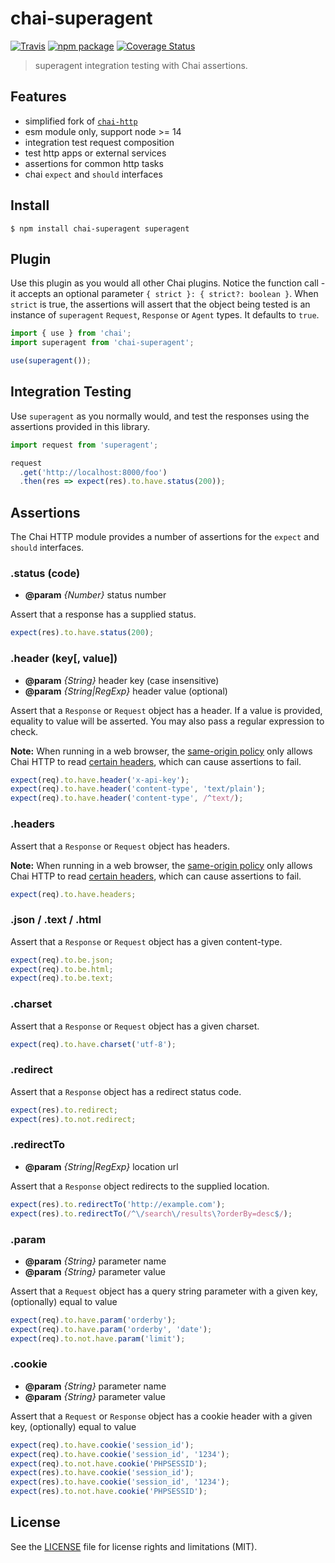# chai-superagent

[![Travis][build-badge]][build]
[![npm package][npm-badge]][npm]
[![Coverage Status][coveralls-badge]][coveralls]

> superagent integration testing with Chai assertions.

## Features

- simplified fork of [`chai-http`](https://github.com/chaijs/chai-http)
- esm module only, support node >= 14
- integration test request composition
- test http apps or external services
- assertions for common http tasks
- chai `expect` and `should` interfaces

## Install

```
$ npm install chai-superagent superagent
```

## Plugin

Use this plugin as you would all other Chai plugins. Notice the function call - it accepts an optional parameter `{ strict }: { strict?: boolean }`. When `strict` is true, the assertions will assert that the object being tested is an instance of `superagent` `Request`, `Response` or `Agent` types. It defaults to `true`.

```js
import { use } from 'chai';
import superagent from 'chai-superagent';

use(superagent());
```

## Integration Testing

Use `superagent` as you normally would, and test
the responses using the assertions provided in this library.

```js
import request from 'superagent';

request
  .get('http://localhost:8000/foo')
  .then(res => expect(res).to.have.status(200));
```

## Assertions

The Chai HTTP module provides a number of assertions
for the `expect` and `should` interfaces.

### .status (code)

* **@param** _{Number}_ status number

Assert that a response has a supplied status.

```js
expect(res).to.have.status(200);
```

### .header (key[, value])

* **@param** _{String}_ header key (case insensitive)
* **@param** _{String|RegExp}_ header value (optional)

Assert that a `Response` or `Request` object has a header.
If a value is provided, equality to value will be asserted.
You may also pass a regular expression to check.

__Note:__ When running in a web browser, the
[same-origin policy](https://tools.ietf.org/html/rfc6454#section-3)
only allows Chai HTTP to read
[certain headers](https://www.w3.org/TR/cors/#simple-response-header),
which can cause assertions to fail.

```js
expect(req).to.have.header('x-api-key');
expect(req).to.have.header('content-type', 'text/plain');
expect(req).to.have.header('content-type', /^text/);
```

### .headers


Assert that a `Response` or `Request` object has headers.

__Note:__ When running in a web browser, the
[same-origin policy](https://tools.ietf.org/html/rfc6454#section-3)
only allows Chai HTTP to read
[certain headers](https://www.w3.org/TR/cors/#simple-response-header),
which can cause assertions to fail.

```js
expect(req).to.have.headers;
```

### .json / .text / .html


Assert that a `Response` or `Request` object has a given content-type.

```js
expect(req).to.be.json;
expect(req).to.be.html;
expect(req).to.be.text;
```

### .charset



Assert that a `Response` or `Request` object has a given charset.

```js
expect(req).to.have.charset('utf-8');
```

### .redirect


Assert that a `Response` object has a redirect status code.

```js
expect(res).to.redirect;
expect(res).to.not.redirect;
```

### .redirectTo

* **@param** _{String|RegExp}_ location url

Assert that a `Response` object redirects to the supplied location.

```js
expect(res).to.redirectTo('http://example.com');
expect(res).to.redirectTo(/^\/search\/results\?orderBy=desc$/);
```

### .param

* **@param** _{String}_ parameter name
* **@param** _{String}_ parameter value

Assert that a `Request` object has a query string parameter with a given
key, (optionally) equal to value

```js
expect(req).to.have.param('orderby');
expect(req).to.have.param('orderby', 'date');
expect(req).to.not.have.param('limit');
```

### .cookie

* **@param** _{String}_ parameter name
* **@param** _{String}_ parameter value

Assert that a `Request` or `Response` object has a cookie header with a
given key, (optionally) equal to value

```js
expect(req).to.have.cookie('session_id');
expect(req).to.have.cookie('session_id', '1234');
expect(req).to.not.have.cookie('PHPSESSID');
expect(res).to.have.cookie('session_id');
expect(res).to.have.cookie('session_id', '1234');
expect(res).to.not.have.cookie('PHPSESSID');
```

## License

See the [LICENSE](LICENSE.md) file for license rights and limitations (MIT).

[build-badge]: https://img.shields.io/github/workflow/status/dotcore64/chai-superagent/test/master?style=flat-square
[build]: https://github.com/dotcore64/chai-superagent/actions

[npm-badge]: https://img.shields.io/npm/v/chai-superagent.svg?style=flat-square
[npm]: https://www.npmjs.org/package/chai-superagent

[coveralls-badge]: https://img.shields.io/coveralls/dotcore64/chai-superagent/master.svg?style=flat-square
[coveralls]: https://coveralls.io/r/dotcore64/chai-superagent
